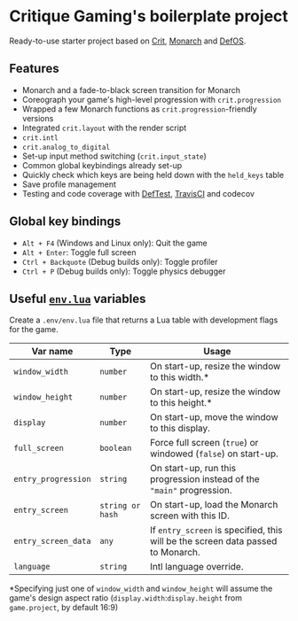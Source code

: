 # Critique Gaming's boilerplate project

Ready-to-use starter project based on [Crit], [Monarch] and [DefOS].

[Crit]: https://github.com/dapetcu21/crit
[Monarch]: https://github.com/britzl/monarch
[DefOS]: https://github.com/subsoap/defos

## Features

* Monarch and a fade-to-black screen transition for Monarch
* Coreograph your game's high-level progression with `crit.progression`
* Wrapped a few Monarch functions as `crit.progression`-friendly versions
* Integrated `crit.layout` with the render script
* `crit.intl`
* `crit.analog_to_digital`
* Set-up input method switching (`crit.input_state`)
* Common global keybindings already set-up
* Quickly check which keys are being held down with the `held_keys` table
* Save profile management
* Testing and code coverage with [DefTest], [TravisCI] and codecov

[DefTest]: https://github.com/britzl/deftest
[TravisCI]: https://travis-ci.com
[CodeCov]: https://codecov.io

## Global key bindings

* `Alt + F4` (Windows and Linux only): Quit the game
* `Alt + Enter`: Toggle full screen
* `Ctrl + Backquote` (Debug builds only): Toggle profiler
* `Ctrl + P` (Debug builds only): Toggle physics debugger

## Useful [`env.lua`](https://github.com/dapetcu21/crit/blob/master/docs/env.md) variables

Create a `.env/env.lua` file that returns a Lua table with development flags for the game.

|Var name|Type|Usage|
|-|-|-|
|`window_width`|`number`|On start-up, resize the window to this width.&ast;|
|`window_height`|`number`|On start-up, resize the window to this height.&ast;|
|`display`|`number`|On start-up, move the window to this display.|
|`full_screen`|`boolean`|Force full screen (`true`) or windowed (`false`) on start-up.|
|`entry_progression`|`string`|On start-up, run this progression instead of the `"main"` progression.|
|`entry_screen`|`string or hash`|On start-up, load the Monarch screen with this ID.|
|`entry_screen_data`|`any`|If `entry_screen` is specified, this will be the screen data passed to Monarch.|
|`language`|`string`|Intl language override.|

&ast;Specifying just one of `window_width` and `window_height` will assume the game's design aspect ratio (`display.width`:`display.height` from `game.project`, by default 16:9)
